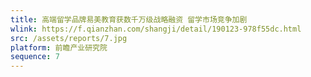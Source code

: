 ```yaml
---
title: 高端留学品牌易美教育获数千万级战略融资 留学市场竞争加剧
wlink: https://f.qianzhan.com/shangji/detail/190123-978f55dc.html
src: /assets/reports/7.jpg
platform: 前瞻产业研究院
sequence: 7
---
```

